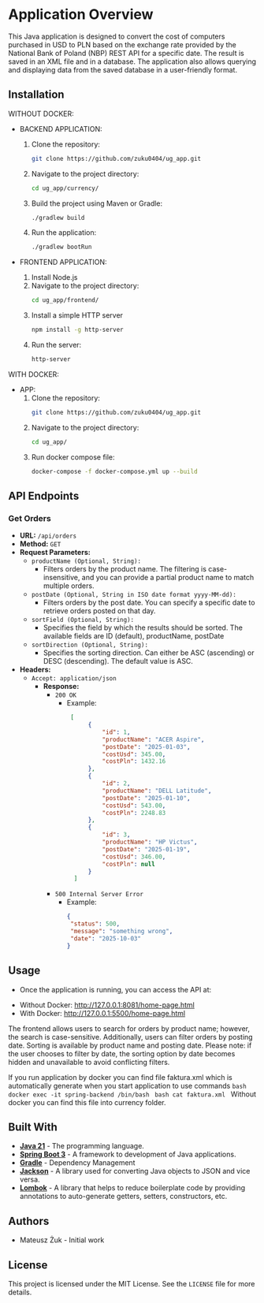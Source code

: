 # Application Overview

This Java application is designed to convert the cost of computers purchased in USD to PLN based on the exchange rate provided by the National Bank of Poland (NBP) REST API for a specific date. The result is saved in an XML file and in a database. The application also allows querying and displaying data from the saved database in a user-friendly format.

## Installation

WITHOUT DOCKER:
* BACKEND APPLICATION:
    1. Clone the repository:
        ```bash
        git clone https://github.com/zuku0404/ug_app.git
        ```
    2. Navigate to the project directory:
        ```bash
        cd ug_app/currency/
        ```
    3. Build the project using Maven or Gradle:
        ```bash
        ./gradlew build
        ```
    4. Run the application:
        ```bash
        ./gradlew bootRun
        ```

* FRONTEND  APPLICATION:
    1. Install Node.js 
    2. Navigate to the project directory:
        ```bash
        cd ug_app/frontend/
        ```
    3. Install a simple HTTP server
        ```bash
        npm install -g http-server
        ```
    4. Run the server:
        ```bash
        http-server
        ```

WITH DOCKER:
* APP:
    1. Clone the repository:
        ```bash
        git clone https://github.com/zuku0404/ug_app.git
        ```
    2. Navigate to the project directory:
        ```bash
        cd ug_app/
        ```
    3. Run docker compose file:
        ```bash
        docker-compose -f docker-compose.yml up --build
        ```

## API Endpoints

### Get Orders

- **URL:** `/api/orders`
- **Method:** `GET`
- **Request Parameters:**
    - `productName (Optional, String):`
        * Filters orders by the product name. The filtering is case-insensitive, and you can provide a partial product name to match multiple orders.
    - `postDate (Optional, String in ISO date format yyyy-MM-dd):`
        * Filters orders by the post date. You can specify a specific date to retrieve orders posted on that day.
    - `sortField (Optional, String):`
        * Specifies the field by which the results should be sorted. The available fields are ID (default), productName, postDate
    - `sortDirection (Optional, String):`
        * Specifies the sorting direction. Can either be ASC (ascending) or DESC (descending). The default value is ASC.
- **Headers:**
    - `Accept: application/json`
      - **Response:**
          - `200 OK`
            * Example:
              ```json
               [
                    {
                        "id": 1,
                        "productName": "ACER Aspire",
                        "postDate": "2025-01-03",
                        "costUsd": 345.00,
                        "costPln": 1432.16
                    },
                    {
                        "id": 2,
                        "productName": "DELL Latitude",
                        "postDate": "2025-01-10",
                        "costUsd": 543.00,
                        "costPln": 2248.83
                    },
                    {
                        "id": 3,
                        "productName": "HP Victus",
                        "postDate": "2025-01-19",
                        "costUsd": 346.00,
                        "costPln": null
                    }
                ]
              ```
          - `500 Internal Server Error`
            * Example:
              ```json
              {
               "status": 500,
               "message": "something wrong",
               "date": "2025-10-03"
              }
              ```
## Usage

- Once the application is running, you can access the API at:
* Without Docker: http://127.0.0.1:8081/home-page.html
* With Docker: http://127.0.0.1:5500/home-page.html

The frontend allows users to search for orders by product name; however, the search is case-sensitive. Additionally, users can filter orders by posting date. Sorting is available by product name and posting date.
Please note: if the user chooses to filter by date, the sorting option by date becomes hidden and unavailable to avoid conflicting filters.

If you run application by docker you can find file faktura.xml which is automatically generate when you start application to use commands 
        ```bash
            docker exec -it spring-backend /bin/bash
        ```
        ```bash
            cat faktura.xml
        ```
Without docker you can find this file into currency folder.

## Built With

- **[Java 21](https://openjdk.org/projects/jdk/21/)** - The programming language.
- **[Spring Boot 3](https://spring.io/projects/spring-boot)** - A framework to development of Java applications.
- **[Gradle](https://gradle.org/)** - Dependency Management
- **[Jackson](https://github.com/FasterXML/jackson)** - A library used for converting Java objects to JSON and vice versa.
- **[Lombok](https://projectlombok.org/)** - A library that helps to reduce boilerplate code by providing annotations to auto-generate getters, setters, constructors, etc.

## Authors
* Mateusz Żuk - Initial work

## License
This project is licensed under the MIT License. See the `LICENSE` file for more details.